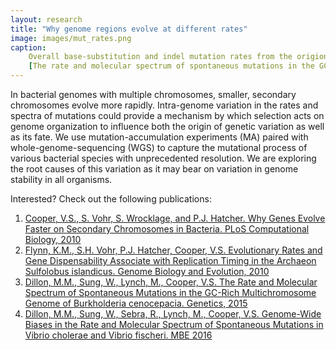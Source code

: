 ```yaml
---
layout: research
title: "Why genome regions evolve at different rates"
image: images/mut_rates.png
caption: 
    Overall base-substitution and indel mutation rates from the origion of replication oriC in B. cenocepacia
    [The rate and molecular spectrum of spontaneous mutations in the GC-Rich multichromosome genome of Burkholderia cenocepacia. M.M. Dillon, et al. Genetics, 2015](http://www.genetics.org/content/genetics/200/3/935.full.pdf)
---
```


In bacterial genomes with multiple chromosomes, smaller, secondary chromosomes evolve more rapidly. Intra-genome variation in the rates and spectra of mutations could provide a mechanism by which selection acts on genome organization to influence both the origin of genetic variation as well as its fate. We use mutation-accumulation experiments (MA) paired with whole-genome-sequencing (WGS) to capture the mutational process of various bacterial species with unprecedented resolution. We are exploring the root causes of this variation as it may bear on variation in genome stability in all organisms. 

Interested? Check out the following publications:

1. [Cooper, V.S., S. Vohr, S. Wrocklage, and P.J. Hatcher. Why Genes Evolve Faster on Secondary Chromosomes in Bacteria. PLoS Computational Biology, 2010](https://www.ncbi.nlm.nih.gov/pmc/articles/PMC2848543/pdf/pcbi.1000732.pdf)
2. [Flynn, K.M., S.H. Vohr, P.J. Hatcher, Cooper, V.S. Evolutionary Rates and Gene Dispensability Associate with Replication Timing in the Archaeon Sulfolobus islandicus. Genome Biology and Evolution, 2010](https://www.ncbi.nlm.nih.gov/pmc/articles/PMC3000693/pdf/evq068.pdf)
3. [Dillon, M.M., Sung, W., Lynch, M., Cooper, V.S. The Rate and Molecular Spectrum of Spontaneous Mutations in the GC-Rich Multichromosome Genome of Burkholderia cenocepacia. Genetics, 2015](https://www.ncbi.nlm.nih.gov/pmc/articles/PMC4512553/pdf/935.pdf)
4. [Dillon, M.M., Sung, W., Sebra, R., Lynch, M., Cooper, V.S. Genome-Wide Biases in the Rate and Molecular Spectrum of Spontaneous Mutations in Vibrio cholerae and Vibrio fischeri. MBE 2016](https://academic.oup.com/mbe/article-lookup/doi/10.1093/molbev/msw224)
